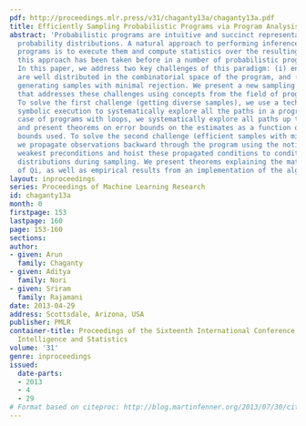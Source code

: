 ```yaml
---
pdf: http://proceedings.mlr.press/v31/chaganty13a/chaganty13a.pdf
title: Efficiently Sampling Probabilistic Programs via Program Analysis
abstract: 'Probabilistic programs are intuitive and succinct representations of complex
  probability distributions. A natural approach to performing inference over these
  programs is to execute them and compute statistics over the resulting samples. Indeed,
  this approach has been taken before in a number of probabilistic programming tools.
  In this paper, we address two key challenges of this paradigm: (i) ensuring samples
  are well distributed in the combinatorial space of the program, and (ii) efficiently
  generating samples with minimal rejection. We present a new sampling algorithm Qi
  that addresses these challenges using concepts from the field of program analysis.
  To solve the first challenge (getting diverse samples), we use a technique called
  symbolic execution to systematically explore all the paths in a program. In the
  case of programs with loops, we systematically explore all paths up to a given depth,
  and present theorems on error bounds on the estimates as a function of the path
  bounds used. To solve the second challenge (efficient samples with minimal rejection),
  we propagate observations backward through the program using the notion of Dijkstra’s
  weakest preconditions and hoist these propagated conditions to condition elementary
  distributions during sampling. We present theorems explaining the mathematical properties
  of Qi, as well as empirical results from an implementation of the algorithm.'
layout: inproceedings
series: Proceedings of Machine Learning Research
id: chaganty13a
month: 0
firstpage: 153
lastpage: 160
page: 153-160
sections: 
author:
- given: Arun
  family: Chaganty
- given: Aditya
  family: Nori
- given: Sriram
  family: Rajamani
date: 2013-04-29
address: Scottsdale, Arizona, USA
publisher: PMLR
container-title: Proceedings of the Sixteenth International Conference on Artificial
  Intelligence and Statistics
volume: '31'
genre: inproceedings
issued:
  date-parts:
  - 2013
  - 4
  - 29
# Format based on citeproc: http://blog.martinfenner.org/2013/07/30/citeproc-yaml-for-bibliographies/
---
```


